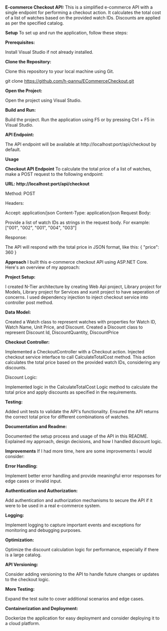 ******E-commerce Checkout API:******
This is a simplified e-commerce API with a single endpoint for performing a checkout action. It calculates the total cost of a list of watches based on the provided watch IDs. Discounts are applied as per the specified catalog.

****Setup****
To set up and run the application, follow these steps:

**Prerequisites:**

Install Visual Studio if not already installed.

**Clone the Repository:**

Clone this repository to your local machine using Git.

git clone https://github.com/h-pannu/ECommerceCheckout.git

**Open the Project:**

Open the project using Visual Studio.

**Build and Run:**

Build the project.
Run the application using F5 or by pressing Ctrl + F5 in Visual Studio.

**API Endpoint:**

The API endpoint will be available at http://localhost:port/api/checkout by default.

****Usage****

**Checkout API Endpoint**
To calculate the total price of a list of watches, make a POST request to the following endpoint:

**URL: http://localhost:port/api/checkout**

Method: POST

Headers:

Accept: application/json
Content-Type: application/json
Request Body:

Provide a list of watch IDs as strings in the request body. For example:
["001", "002", "001", "004", "003"]

Response:

The API will respond with the total price in JSON format, like this:
{ "price": 360 }  



******Approach******
I built this e-commerce checkout API using ASP.NET Core. Here's an overview of my approach:

**Project Setup:**

I created N-Tier architecture by creating Web Api project, Library project for Models, Library project for Services and xunit project to have seperation of concerns. I used dependency injection to inject checkout service into controller post method.

**Data Model:**

Created a Watch class to represent watches with properties for Watch ID, Watch Name, Unit Price, and Discount.
Created a Discount class to represent Discount Id, DiscountQuantity, DiscountPrice

**Checkout Controller:**

Implemented a CheckoutController with a Checkout action. Injected checkout service interface to call CalculateTotalCost method.
This action calculates the total price based on the provided watch IDs, considering any discounts.

Discount Logic:

Implemented logic in the CalculateTotalCost Logic method to calculate the total price and apply discounts as specified in the requirements.

**Testing:**

Added unit tests to validate the API's functionality.
Ensured the API returns the correct total price for different combinations of watches.

**Documentation and Readme:**

Documented the setup process and usage of the API in this README.
Explained my approach, design decisions, and how I handled discount logic.


****Improvements****
If I had more time, here are some improvements I would consider:

**Error Handling:**

Implement better error handling and provide meaningful error responses for edge cases or invalid input.

**Authentication and Authorization:**

Add authentication and authorization mechanisms to secure the API if it were to be used in a real e-commerce system.

**Logging:**

Implement logging to capture important events and exceptions for monitoring and debugging purposes.

**Optimization:**

Optimize the discount calculation logic for performance, especially if there is a large catalog.

**API Versioning:**

Consider adding versioning to the API to handle future changes or updates to the checkout logic.

**More Testing:**

Expand the test suite to cover additional scenarios and edge cases.

**Containerization and Deployment:**

Dockerize the application for easy deployment and consider deploying it to a cloud platform.
